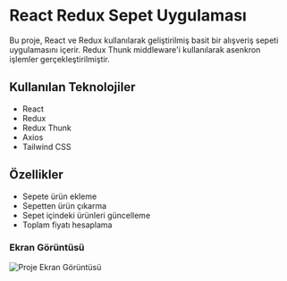 # React Redux Sepet Uygulaması

Bu proje, React ve Redux kullanılarak geliştirilmiş basit bir alışveriş sepeti uygulamasını içerir. Redux Thunk middleware'i kullanılarak asenkron işlemler gerçekleştirilmiştir.

## Kullanılan Teknolojiler

- React
- Redux
- Redux Thunk
- Axios
- Tailwind CSS

## Özellikler

- Sepete ürün ekleme
- Sepetten ürün çıkarma
- Sepet içindeki ürünleri güncelleme
- Toplam fiyatı hesaplama
### Ekran Görüntüsü
![Proje Ekran Görüntüsü](ekranGifi.gif)
